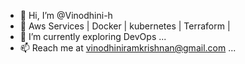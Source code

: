 - 👋 Hi, I’m @Vinodhini-h
- 👀 Aws Services | Docker | kubernetes | Terraform | 
- 🌱 I’m currently exploring DevOps ...
- 📫 Reach me at vinodhiniramkrishnan@gmail.com ...

<!---
Vinodhini-h/Vinodhini-h is a ✨ special ✨ repository because its `README.md` (this file) appears on your GitHub profile.
You can click the Preview link to take a look at your changes.
--->
